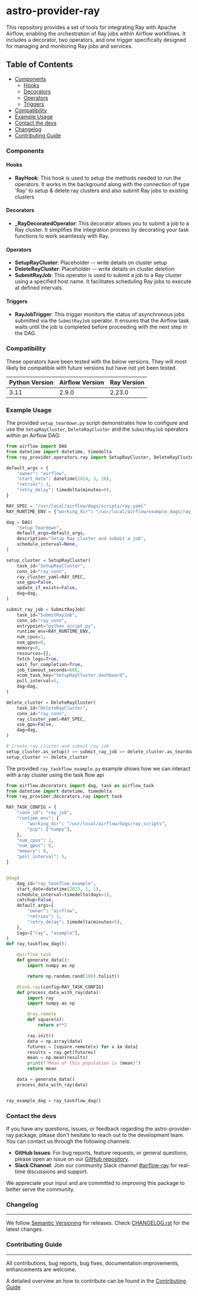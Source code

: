 # astro-provider-ray

This repository provides a set of tools for integrating Ray with Apache Airflow, enabling the orchestration of Ray jobs within Airflow workflows. It includes a decorator, two operators, and one trigger specifically designed for managing and monitoring Ray jobs and services.

## Table of Contents
- [Components](#components)
  - [Hooks](#hooks)
  - [Decorators](#decorators)
  - [Operators](#operators)
  - [Triggers](#triggers)
- [Compatibility](#compatibility)
- [Example Usage](#example-usage)
- [Contact the devs](#contact-the-devs)
- [Changelog](#changelog)
- [Contributing Guide](#contributing-guide)


### Components

#### Hooks
- **RayHook**: This hook is used to setup the methods needed to run the operators. It works in the background along with the connection of type 'Ray' to setup & delete ray clusters and also submit Ray jobs to existing clusters

#### Decorators
- **_RayDecoratedOperator**: This decorator allows you to submit a job to a Ray cluster. It simplifies the integration process by decorating your task functions to work seamlessly with Ray.

#### Operators

- **SetupRayCluster**: Placeholder -- write details on cluster setup
- **DeleteRayCluster**: Placeholder -- write details on cluster deletion
- **SubmitRayJob**: This operator is used to submit a job to a Ray cluster using a specified host name. It facilitates scheduling Ray jobs to execute at defined intervals.

#### Triggers
- **RayJobTrigger**: This trigger monitors the status of asynchronous jobs submitted via the `SubmitRayJob` operator. It ensures that the Airflow task waits until the job is completed before proceeding with the next step in the DAG.

### Compatibility

These operators have been tested with the below versions. They will most likely be compatible with future versions but have not yet been tested.

| Python Version | Airflow Version | Ray Version |
|----------------|-----------------|-------------|
| 3.11           | 2.9.0           | 2.23.0      |


### Example Usage

The provided `setup_teardown.py` script demonstrates how to configure and use the `SetupRayCluster`, `DeleteRayCluster` and the `SubmitRayJob` operators within an Airflow DAG:

```python
from airflow import DAG
from datetime import datetime, timedelta
from ray_provider.operators.ray import SetupRayCluster, DeleteRayCluster, SubmitRayJob

default_args = {
    "owner": "airflow",
    "start_date": datetime(2024, 3, 26),
    "retries": 1,
    "retry_delay": timedelta(minutes=0),
}

RAY_SPEC = "/usr/local/airflow/dags/scripts/ray.yaml"
RAY_RUNTIME_ENV = {"working_dir": "/usr/local/airflow/example_dags/ray_scripts"}

dag = DAG(
    "Setup_Teardown",
    default_args=default_args,
    description="Setup Ray cluster and submit a job",
    schedule_interval=None,
)

setup_cluster = SetupRayCluster(
    task_id="SetupRayCluster",
    conn_id="ray_conn",
    ray_cluster_yaml=RAY_SPEC,
    use_gpu=False,
    update_if_exists=False,
    dag=dag,
)

submit_ray_job = SubmitRayJob(
    task_id="SubmitRayJob",
    conn_id="ray_conn",
    entrypoint="python script.py",
    runtime_env=RAY_RUNTIME_ENV,
    num_cpus=1,
    num_gpus=0,
    memory=0,
    resources={},
    fetch_logs=True,
    wait_for_completion=True,
    job_timeout_seconds=600,
    xcom_task_key="SetupRayCluster.dashboard",
    poll_interval=5,
    dag=dag,
)

delete_cluster = DeleteRayCluster(
    task_id="DeleteRayCluster",
    conn_id="ray_conn",
    ray_cluster_yaml=RAY_SPEC,
    use_gpu=False,
    dag=dag,
)

# Create ray cluster and submit ray job
setup_cluster.as_setup() >> submit_ray_job >> delete_cluster.as_teardown()
setup_cluster >> delete_cluster
```

The provided `ray_taskflow_example.py` example shows how we can interact with a ray cluster using the task flow api

```python
from airflow.decorators import dag, task as airflow_task
from datetime import datetime, timedelta
from ray_provider.decorators.ray import task

RAY_TASK_CONFIG = {
    "conn_id": "ray_job",
    "runtime_env": {
        "working_dir": "/usr/local/airflow/dags/ray_scripts",
        "pip": ["numpy"],
    },
    "num_cpus": 1,
    "num_gpus": 0,
    "memory": 0,
    "poll_interval": 5,
}


@dag(
    dag_id="ray_taskflow_example",
    start_date=datetime(2023, 1, 1),
    schedule_interval=timedelta(days=1),
    catchup=False,
    default_args={
        "owner": "airflow",
        "retries": 1,
        "retry_delay": timedelta(minutes=5),
    },
    tags=["ray", "example"],
)
def ray_taskflow_dag():

    @airflow_task
    def generate_data():
        import numpy as np

        return np.random.rand(100).tolist()

    @task.ray(config=RAY_TASK_CONFIG)
    def process_data_with_ray(data):
        import ray
        import numpy as np

        @ray.remote
        def square(x):
            return x**2

        ray.init()
        data = np.array(data)
        futures = [square.remote(x) for x in data]
        results = ray.get(futures)
        mean = np.mean(results)
        print(f"Mean of this population is {mean}")
        return mean

    data = generate_data()
    process_data_with_ray(data)


ray_example_dag = ray_taskflow_dag()
```

### Contact the devs

If you have any questions, issues, or feedback regarding the astro-provider-ray package, please don't hesitate to reach out to the development team. You can contact us through the following channels:

- **GitHub Issues**: For bug reports, feature requests, or general questions, please open an issue on our [GitHub repository](https://github.com/astronomer/astro-provider-ray/issues).
- **Slack Channel**: Join our community Slack channel [#airflow-ray](https://astronomer-community.slack.com/archives/C01234567) for real-time discussions and support.

We appreciate your input and are committed to improving this package to better serve the community.



### Changelog
_________

We follow [Semantic Versioning](https://semver.org/) for releases.
Check [CHANGELOG.rst](https://github.com/astronomer/astro-provider-ray/blob/main/CHANGELOG.rst)
for the latest changes.


### Contributing Guide
__________________

All contributions, bug reports, bug fixes, documentation improvements, enhancements are welcome.

A detailed overview an how to contribute can be found in the [Contributing Guide](https://github.com/astronomer/astro-provider-ray/blob/main/CONTRIBUTING.rst)
